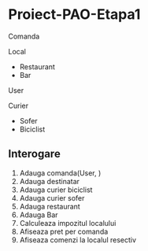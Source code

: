# Proiect-PAO-Etapa1

Comanda

Local
- Restaurant
- Bar

User

Curier
- Sofer
- Biciclist

Interogare
----------

1. Adauga comanda(User, )
2. Adauga destinatar
3. Adauga curier biciclist
4. Adauga curier sofer
5. Adauga restaurant
7. Adauga Bar
8. Calculeaza impozitul localului
9. Afiseaza pret per comanda
10. Afiseaza comenzi la localul resectiv
